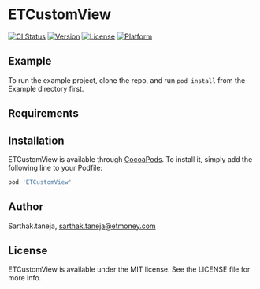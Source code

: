 # ETCustomView

[![CI Status](https://img.shields.io/travis/Sarthak.taneja/ETCustomView.svg?style=flat)](https://travis-ci.org/Sarthak.taneja/ETCustomView)
[![Version](https://img.shields.io/cocoapods/v/ETCustomView.svg?style=flat)](https://cocoapods.org/pods/ETCustomView)
[![License](https://img.shields.io/cocoapods/l/ETCustomView.svg?style=flat)](https://cocoapods.org/pods/ETCustomView)
[![Platform](https://img.shields.io/cocoapods/p/ETCustomView.svg?style=flat)](https://cocoapods.org/pods/ETCustomView)

## Example

To run the example project, clone the repo, and run `pod install` from the Example directory first.

## Requirements

## Installation

ETCustomView is available through [CocoaPods](https://cocoapods.org). To install
it, simply add the following line to your Podfile:

```ruby
pod 'ETCustomView'
```

## Author

Sarthak.taneja, sarthak.taneja@etmoney.com

## License

ETCustomView is available under the MIT license. See the LICENSE file for more info.
